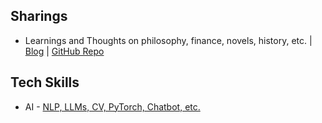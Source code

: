 ## Sharings

* Learnings and Thoughts on philosophy, finance, novels, history, etc. | [Blog](https://hailiang-wang.github.io/) | [GitHub Repo](https://github.com/hailiang-wang/hailiang-wang.github.io)

## Tech Skills

* AI - [NLP, LLMs, CV, PyTorch, Chatbot, etc.](https://github.com/hailiang-wang?tab=repositories&q=%23ai&type=&language=&sort=)
